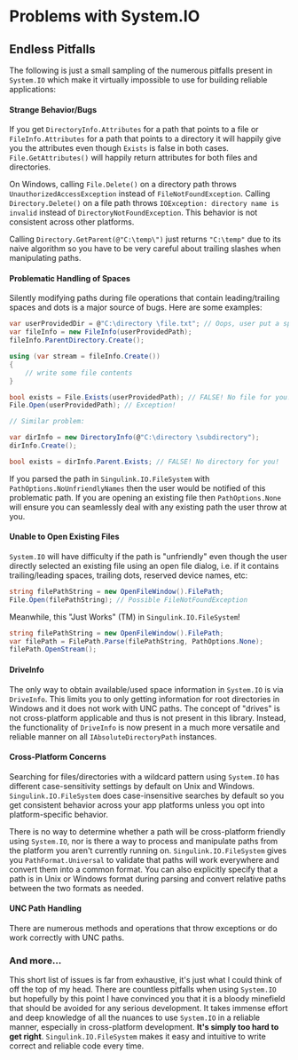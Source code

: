 <div class="article">

# Problems with System.IO

## Endless Pitfalls

The following is just a small sampling of the numerous pitfalls present in `System.IO` which make it virtually impossible to use for building reliable applications:

#### Strange Behavior/Bugs

If you get `DirectoryInfo.Attributes` for a path that points to a file or `FileInfo.Attributes` for a path that points to a directory it will happily give you the attributes even though `Exists` is false in both cases. `File.GetAttributes()` will happily return attributes for both files and directories.

On Windows, calling `File.Delete()` on a directory path throws `UnauthorizedAccessException` instead of `FileNotFoundException`. Calling `Directory.Delete()` on a file path throws `IOException: directory name is invalid` instead of `DirectoryNotFoundException`. This behavior is not consistent across other platforms.

Calling `Directory.GetParent(@"C:\temp\")` just returns `"C:\temp"` due to its naive algorithm so you have to be very careful about trailing slashes when manipulating paths.

#### Problematic Handling of Spaces

Silently modifying paths during file operations that contain leading/trailing spaces and dots is a major source of bugs. Here are some examples:

```c#
var userProvidedDir = @"C:\directory \file.txt"; // Oops, user put a space after the directory.
var fileInfo = new FileInfo(userProvidedPath);
fileInfo.ParentDirectory.Create();

using (var stream = fileInfo.Create())
{
    // write some file contents
}

bool exists = File.Exists(userProvidedPath); // FALSE! No file for you!
File.Open(userProvidedPath); // Exception!

// Similar problem:

var dirInfo = new DirectoryInfo(@"C:\directory \subdirectory");
dirInfo.Create();

bool exists = dirInfo.Parent.Exists; // FALSE! No directory for you!
```

If you parsed the path in `Singulink.IO.FileSystem` with `PathOptions.NoUnfriendlyNames` then the user would be notified of this problematic path. If you are opening an existing file then `PathOptions.None` will ensure you can seamlessly deal with any existing path the user throw at you.

#### Unable to Open Existing Files

`System.IO` will have difficulty if the path is "unfriendly" even though the user directly selected an existing file using an open file dialog, i.e. if it contains trailing/leading spaces, trailing dots, reserved device names, etc:

```c#
string filePathString = new OpenFileWindow().FilePath;
File.Open(filePathString); // Possible FileNotFoundException
```

Meanwhile, this "Just Works" (TM) in `Singulink.IO.FileSystem`!

```c#
string filePathString = new OpenFileWindow().FilePath;
var filePath = FilePath.Parse(filePathString, PathOptions.None);
filePath.OpenStream(); 
```

#### DriveInfo

The only way to obtain available/used space information in `System.IO` is via `DriveInfo`. This limits you to only getting information for root directories in Windows and it does not work with UNC paths. The concept of "drives" is not cross-platform applicable and thus is not present in this library. Instead, the functionality of `DriveInfo` is now present in a much more versatile and reliable manner on all `IAbsoluteDirectoryPath` instances.

#### Cross-Platform Concerns

Searching for files/directories with a wildcard pattern using `System.IO` has different case-sensitivity settings by default on Unix and Windows. `Singulink.IO.FileSystem` does case-insensitive searches by default so you get consistent behavior across your app platforms unless you opt into platform-specific behavior.

There is no way to determine whether a path will be cross-platform friendly using `System.IO`, nor is there a way to process and manipulate paths from the platform you aren't currently running on. `Singulink.IO.FileSystem` gives you `PathFormat.Universal` to validate that paths will work everywhere and convert them into a common format. You can also explicitly specify that a path is in Unix or Windows format during parsing and convert relative paths between the two formats as needed.

#### UNC Path Handling

There are numerous methods and operations that throw exceptions or do work correctly with UNC paths.

### And more...

This short list of issues is far from exhaustive, it's just what I could think of off the top of my head. There are countless pitfalls when using `System.IO` but hopefully by this point I have convinced you that it is a bloody minefield that should be avoided for any serious development. It takes immense effort and deep knowledge of all the nuances to use `System.IO` in a reliable manner, especially in cross-platform development. **It's simply too hard to get right**. `Singulink.IO.FileSystem` makes it easy and intuitive to write correct and reliable code every time.

</div>
